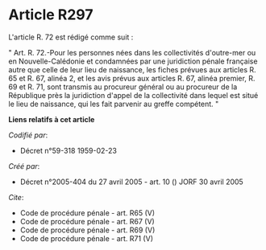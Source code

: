 # Article R297

L'article R. 72 est rédigé comme suit : 

" Art. R. 72.-Pour les personnes nées dans les collectivités d'outre-mer ou en Nouvelle-Calédonie et condamnées par une
juridiction pénale française autre que celle de leur lieu de naissance, les fiches prévues aux articles R. 65 et R. 67,
alinéa 2, et les avis prévus aux articles R. 67, alinéa premier, R. 69 et R. 71, sont transmis au procureur général ou au
procureur de la République près la juridiction d'appel de la collectivité dans lequel est situé le lieu de naissance, qui les
fait parvenir au greffe compétent. "

**Liens relatifs à cet article**

_Codifié par_:

  - Décret n°59-318 1959-02-23

_Créé par_:

  - Décret n°2005-404 du 27 avril 2005 - art. 10 () JORF 30 avril 2005

_Cite_:

  - Code de procédure pénale - art. R65 (V)
  - Code de procédure pénale - art. R67 (V)
  - Code de procédure pénale - art. R69 (V)
  - Code de procédure pénale - art. R71 (V)
